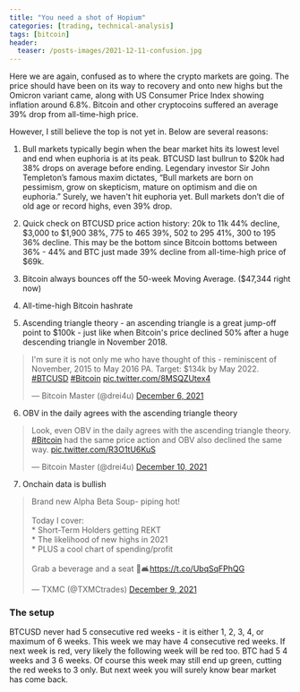 ```yaml
---
title: "You need a shot of Hopium"
categories: [trading, technical-analysis]
tags: [bitcoin]
header:
  teaser: /posts-images/2021-12-11-confusion.jpg
---
```


Here we are again, confused as to where the crypto markets are going. The price should have been on its way to recovery and onto new highs but the Omicron 
variant came, along with US Consumer Price Index showing inflation around 6.8%. Bitcoin and other cryptocoins suffered an average 39% drop from all-time-high 
price.

However, I still believe the top is not yet in. Below are several reasons:

1) Bull markets typically begin when the bear market hits its lowest level and end when euphoria is at its peak. BTCUSD last bullrun to $20k had 38% drops
on average before ending. Legendary investor Sir John Templeton’s famous maxim dictates, “Bull markets are born on pessimism, grow on skepticism, mature on 
optimism and die on euphoria.” Surely, we haven't hit euphoria yet. Bull markets don’t die of old age or record highs, even 39% drop.

2) Quick check on BTCUSD price action history: 20k to 11k 44% decline, $3,000 to $1,900 38%, 775 to 465 39%, 502 to 295 41%, 300 to 195 36% decline. This may 
be the bottom since Bitcoin bottoms between 36% - 44% and BTC just made 39% decline from all-time-high price of $69k.

3) Bitcoin always bounces off the 50-week Moving Average. ($47,344 right now)

4) All-time-high Bitcoin hashrate

5) Ascending triangle theory - an ascending triangle is a great jump-off point to $100k - just like when Bitcoin's price declined 50% after a huge descending 
triangle in November 2018.
<blockquote class="twitter-tweet"><p lang="en" dir="ltr">I&#39;m sure it is not only me who have thought of this - reminiscent of November, 2015 to May 2016 PA. Target: $134k by May 2022. <a href="https://twitter.com/hashtag/BTCUSD?src=hash&amp;ref_src=twsrc%5Etfw">#BTCUSD</a> <a href="https://twitter.com/hashtag/Bitcoin?src=hash&amp;ref_src=twsrc%5Etfw">#Bitcoin</a> <a href="https://t.co/8MSQZUtex4">pic.twitter.com/8MSQZUtex4</a></p>&mdash; Bitcoin Master (@drei4u) <a href="https://twitter.com/drei4u/status/1467825679135739904?ref_src=twsrc%5Etfw">December 6, 2021</a></blockquote> <script async src="https://platform.twitter.com/widgets.js" charset="utf-8"></script>

6) OBV in the daily agrees with the ascending triangle theory
<blockquote class="twitter-tweet"><p lang="en" dir="ltr">Look, even OBV in the daily agrees with the ascending triangle theory. <a href="https://twitter.com/hashtag/Bitcoin?src=hash&amp;ref_src=twsrc%5Etfw">#Bitcoin</a> had the same price action and OBV also declined the same way. <a href="https://t.co/R3O1tU6KuS">pic.twitter.com/R3O1tU6KuS</a></p>&mdash; Bitcoin Master (@drei4u) <a href="https://twitter.com/drei4u/status/1469128123069308928?ref_src=twsrc%5Etfw">December 10, 2021</a></blockquote> <script async src="https://platform.twitter.com/widgets.js" charset="utf-8"></script>

7) Onchain data is bullish
<blockquote class="twitter-tweet"><p lang="en" dir="ltr">Brand new Alpha Beta Soup- piping hot! <br><br>Today I cover:<br>* Short-Term Holders getting REKT<br>* The likelihood of new highs in 2021<br>* PLUS a cool chart of spending/profit<br><br>Grab a beverage and a seat 🥃🛋️<a href="https://t.co/UbqSqFPhQG">https://t.co/UbqSqFPhQG</a></p>&mdash; TXMC (@TXMCtrades) <a href="https://twitter.com/TXMCtrades/status/1469036872970219523?ref_src=twsrc%5Etfw">December 9, 2021</a></blockquote> <script async src="https://platform.twitter.com/widgets.js" charset="utf-8"></script>

### The setup
BTCUSD never had 5 consecutive red weeks - it is either 1, 2, 3, 4, or maximum of 6 weeks. This week we may have 4 consecutive red weeks. If next week is 
red, very likely the following week will be red too. BTC had 5 4 weeks and 3 6 weeks. Of course this week may still end up green, cutting the red weeks to 
3 only. But next week you will surely know bear market has come back.